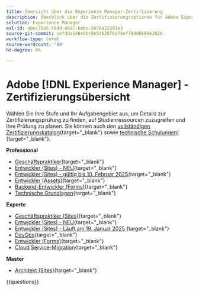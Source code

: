 ```yaml
---
title: Übersicht über die Experience Manager-Zertifizierung
description: Überblick über die Zertifizierungsoptionen für Adobe Experience Manager
solution: Experience Manager
exl-id: abec7565-58dd-46d7-bebc-5676a22201e2
source-git-commit: cefdda546e5bc8e5462876a74ef78dd6689e2026
workflow-type: tm+mt
source-wordcount: '99'
ht-degree: 0%

---
```


# Adobe [!DNL Experience Manager] - Zertifizierungsübersicht

Wählen Sie Ihre Stufe und Ihr Aufgabengebiet aus, um Details zur Zertifizierungsprüfung zu finden, auf Studienressourcen zuzugreifen und Ihre Prüfung zu planen. Sie können auch den [vollständigen Zertifizierungskatalog](https://certification.adobe.com/certifications){target="_blank"} sowie [technische Schulungen) ](https://certification.adobe.com/courses/?/courses){target="_blank"}.

**Professional**

* [Geschäftspraktiker](https://certification.adobe.com/certification/experience-manager-business-practitioner-professional){target="_blank"} <!--AD0-E126-->
* [Entwickler (Sites) - NEU](https://certification.adobe.com/certification/sites-developer-professional-v2){target="_blank"} <!--AD0-E128-->
* [Entwickler (Sites) - gültig bis 10. Februar 2025](https://certification.adobe.com/certification/sites-developer-professional){target="_blank"} <!--AD0-E123-->
* [Entwickler (Assets)](https://certification.adobe.com/certification/assets-developer-professional){target="_blank"} <!--AD0-E129-->
* [Backend-Entwickler (Forms)](https://certification.adobe.com/certification/backend-developer-professional){target="_blank"} <!--AD0-E127-->
* [Technische Grundlagen](https://certification.adobe.com/certification/technical-foundations-professional){target="_blank"} <!--AD0-E132-->

**Experte**

* [Geschäftspraktiker (Sites)](https://certification.adobe.com/certification/sites-business-practitioner-expert){target="_blank"} <!--AD0-E121-->
* [Entwickler (Sites) - NEU](https://certification.adobe.com/certification/sites-developer-expert-v2){target="_blank"} <!--AD0-E137-->
* [Entwickler (Sites) - Läuft am 19. Januar 2025 ](https://certification.adobe.com/certification/sites-developer-expert){target="_blank"} <!--AD0-E134-->
* [DevOps](https://certification.adobe.com/certification/aem-devops-engineer-expert){target="_blank"} <!--AD0-E124-->
* [Entwickler (Forms)](https://certification.adobe.com/certification/aem-forms-developer-expert){target="_blank"} <!--AD0-E125-->
* [Cloud Service-Migration](https://certification.adobe.com/certification/cloud-service-migration-expert){target="_blank"} <!--AD0-E136-->

**Master**

* [Architekt (Sites)](https://certification.adobe.com/certification/sites-architect-master){target="_blank"} <!--AD0-E117-->

{{questions}}
